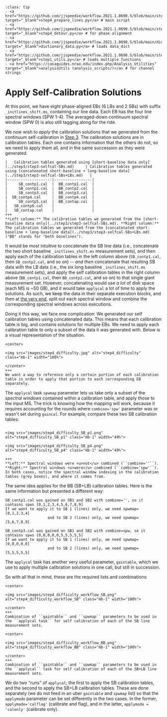 `````{admonition} Scripts for **Step 4 - Prepare the lines**:
:class: tip
- <a href="https://github.com/jjspeedie/workflow.2021.1.0690.S/blob/main/step4_prepare_lines.py" target="_blank">step4_prepare_lines.py</a> # main script
- <a href="https://github.com/jjspeedie/workflow.2021.1.0690.S/blob/main/step4_detour.py" target="_blank">step4_detour.py</a> # for phase alignment
- <a href="https://github.com/jjspeedie/workflow.2021.1.0690.S/blob/main/dictionary_data.py" target="_blank">dictionary_data.py</a> # loads data_dict
- <a href="https://github.com/jjspeedie/workflow.2021.1.0690.S/blob/main/step1_utils.py" target="_blank">step1_utils.py</a> # loads multiple functions
- <a href="https://casaguides.nrao.edu/index.php/Analysis_Utilities" target="_blank">analysisUtils (analysis_scripts/)</a> # for channel strings
`````

# Apply Self-Calibration Solutions

At this point, we have eight phase-aligned EBs (6 LBs and 2 SBs) with suffix ``_initlines_shift.ms``, containing our line data. Each EB has the four line spectral windows (SPW 1-4). The averaged-down continuum spectral window (SPW 0) is also still tagging along for the ride.

We now wish to *apply* the calibration solutions that we generated from the continuum self-calibration in [Step 3](../step3/step3-summary.md). The calibration solutions are in calibration tables. Each one contains information that the others do not, so we need to apply them all, and in the same succession as they were generated.

````{card}
|   Calibration tables generated using [short-baseline data only](../step3/step3-selfcal-SBs.md)     | Calibration tables generated using [concatenated short-baseline + long-baseline data](../step3/step3-selfcal-SBs+LBs.md)   |
|--------------------|-----------------|
|     SB_contp1.cal  |  BB_contp1.cal  |
|     SB_contp2.cal  |  BB_contp2.cal  |
|     SB_contp3.cal  |  BB_contp3.cal  |
|  SB_contp4.cal     |  BB_contp4.cal  |
|     SB_contp5.cal  |  BB_contap.cal  |
|   SB_contp6.cal    |                 |
|   SB_contap.cal    |                 |
+++
**Left column:** The calibration tables we generated from the [short-baseline data only](../step3/step3-selfcal-SBs.md). **Right column:** The calibration tables we generated from the [concatenated short-baseline + long-baseline data](../step3/step3-selfcal-SBs+LBs.md) ("BB" stands for "both baselines").
````

It would be most intuitive to concatenate the SB line data (i.e., concatenate the two short baseline ``_initlines_shift.ms`` measurement sets), and then apply each of the calibration tables in the left column above (``SB_contp1.cal``, then ``SB_contp2.cal``, and so on) -- *and then* concatenate that resulting SB data with the LB data (i.e., the six long baseline ``_initlines_shift.ms`` measurement sets), and apply the self calibration tables in the right column above (``BB_contp1.cal``, then ``BB_contp2.cal``, and so on) to that single giant measurement set. However, concatenating would use *a lot* of disk space (each MS is ~50 GB), and it would take ``applycal`` a lot of time to apply the solutions. As such, we keep the data in their separate execution blocks, and then at [the very end](../step4/step4-line-mses-achieved.md), split out each spectral window and combine the corresponding spectral windows across executions.

Doing it this way, we face one complication: We generated our self calibration tables using concatenated data. This means that each calibration table is big, and contains solutions for multiple EBs. We need to apply each calibration table to only a subset of the data it was generated with. Below is a visual representation of the situation.

````{card}
<center>

<img src="images/step4_difficulty.jpg" alt="step4_difficulty" class="mb-1" width="100%">

</center>
+++
We want a way to reference only a certain portion of each calibration table in order to apply that portion to each corresponding EB separately.
````

The ``applycal`` task ``spwmap`` parameter lets us take only a subset of the *spectral windows* contained within a calibration table, and apply those to the input MS. The trick is knowing how the mapping will work, because it requires accounting for the rounds where ``combine='spw'`` parameter was or wasn't set during ``gaincal``. For example, compare these two SB calibration tables:

````{card}

<img src="images/step4_difficulty_SB_p1.png" alt="step4_difficulty_SB_p1" class="mb-1" width="49%">

<img src="images/step4_difficulty_SB_p4.png" alt="step4_difficulty_SB_p4" class="mb-1" width="49%">

+++
**Left:** Spectral windows were <u>not</u> combined (``combine=''``). **Right:** Spectral windows <u>were</u> combined (``combine='spw'``). In both cases, notice the spectral window indexing in the calibration tables (grey boxes), and where it comes from.
````

The same idea applies for the BB (SB+LB) calibration tables. Here is the same information but presented a different way:

```console
SB_contp1.cal was gained on SB1 and SB2 with combine='', so it contains spws [0,1,2,3,4,5,6,7,8,9]
If we want to apply it to SB 1 (lines) only, we need spwmap=[0,1,2,3,4]
                   and to SB 2 (lines) only, we need spwmap=[5,6,7,8,9]

SB_contp3.cal was gained on SB1 and SB2 with combine=spw, so it contains spws [0,0,0,0,0,5,5,5,5,5]
If we want to apply it to SB 1 (lines) only, we need spwmap=[0,0,0,0,0]
                   and to SB 2 (lines) only, we need spwmap=[5,5,5,5,5]
```

The ``applycal`` task has another very useful parameter, ``gaintable``, which we use to apply multiple calibration solutions in one call, but still in succession.

So with all that in mind, these are the required lists and combinations:

````{card}
<center>

<img src="images/step4_difficulty_workflow_SB.png" alt="step4_difficulty_workflow_SB" class="mb-1" width="100%">

</center>
+++
Combination of ``gaintable`` and ``spwmap`` parameters to be used in the ``applycal task`` for self calibration of each of the SB line measurement sets.
````

<!-- ```{figure} images/step4_difficulty_workflow_SB.png
:alt: applying-calibration-tables
:class: mb-1
:width: 100%
:align: center
Combination of gaintable and spwmap parameters to be used in the applycal task for self calibration of each of the SB line measurement sets.
``` -->

````{card}
<center>

<img src="images/step4_difficulty_workflow_BB.png" alt="step4_difficulty_workflow_BB" class="mb-1" width="100%">

</center>
+++
Combination of ``gaintable`` and ``spwmap`` parameters to be used in the ``applycal`` task for self calibration of each of the SB+LB line measurement sets.
````

<!-- ```{figure} images/step4_difficulty_workflow_BB.png
:alt: applying-calibration-tables
:class: mb-1
:width: 100%
:align: center
Combination of gaintable and spwmap parameters to be used in the applycal task for self calibration of each of the SB and LB line measurement sets.
``` -->

We do two "runs" of ``applycal``; the first to apply the SB calibration tables, and the second to apply the SB+LB calibration tables. These are done separately (we do not feed in an uber ``gaintable`` and ``spwmap`` list) so that the ``applymode`` parameter can be set differently in the two cases. In the former, ``applymode='calflag'`` (calibrate and flag), and in the latter, ``applymode = 'calonly'`` (calibrate only).
